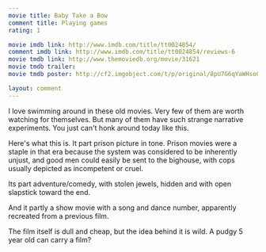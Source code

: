```yaml
---
movie title: Baby Take a Bow
comment title: Playing games
rating: 1

movie imdb link: http://www.imdb.com/title/tt0024854/
comment imdb link: http://www.imdb.com/title/tt0024854/reviews-6
movie tmdb link: http://www.themoviedb.org/movie/31621
movie tmdb trailer: 
movie tmdb poster: http://cf2.imgobject.com/t/p/original/8pU7G6qYaWHso0duOXe9cW3fhFp.jpg

layout: comment
---
```


I love swimming around in these old movies. Very few of them are worth watching for themselves. But many of them have such strange narrative experiments. You just can't honk around today like this.

Here's what this is. It part prison picture in tone. Prison movies were a staple in that era because the system was considered to be inherently unjust, and good men could easily be sent to the bighouse, with cops usually depicted as incompetent or cruel.

Its part adventure/comedy, with stolen jewels, hidden and with open slapstick toward the end.

And it partly a show movie with a song and dance number, apparently recreated from a previous film.

The film itself is dull and cheap, but the idea behind it is wild. A pudgy 5 year old can carry a film?